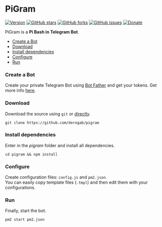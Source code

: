 # PiGram

[![Version](https://img.shields.io/badge/version-1.0.0-brightgreen.svg)](https://github.com/derogab/pigram)
[![GitHub stars](https://img.shields.io/github/stars/derogab/pigram.svg)](https://github.com/derogab/pigram/stargazers)
[![GitHub forks](https://img.shields.io/github/forks/derogab/pigram.svg)](https://github.com/derogab/pigram/network)
[![GitHub issues](https://img.shields.io/github/issues/derogab/pigram.svg)](https://github.com/derogab/pigram/issues)
[![Donate](https://img.shields.io/badge/donate-paypal-blue.svg)](https://paypal.me/derogab)

PiGram is a **Pi Bash in Telegram Bot**.

- [Create a Bot](#create-a-bot)
- [Download](#download)
- [Install dependencies](#install-dependencies)
- [Configure](#configure)
- [Run](#run)

### Create a Bot
Create your private Telegram Bot using [Bot Father](https://t.me/BotFather) and get your tokens.
Get more info [here](https://core.telegram.org/bots#3-how-do-i-create-a-bot).

### Download
Download the source using `git` or [directly](https://github.com/derogab/pigram/archive/master.zip).
```shell
git clone https://github.com/derogab/pigram
```

### Install dependencies
Enter in the _pigram_ folder and install all dependencies.
```shell
cd pigram && npm install
```

### Configure
Create configuration files: `config.js` and `pm2.json`.  
You can easily copy template files (`.tmpl`) and then edit them with your configurations.

### Run
Finally, start the bot.
```shell
pm2 start pm2.json
```